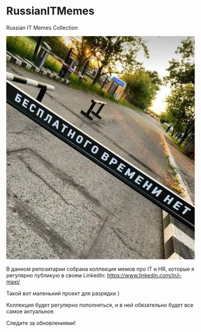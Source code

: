 # RussianITMemes
Russian IT Memes Collection

![alt text](269695475_3089143607987966_7723621866815449178_n.jpeg "Russian IT Memes")

В данном репозитарии собрана коллекция мемов про IT и HR, которые я регулярно публикую в своем LinkedIn: https://www.linkedin.com/in/i-maxi/

Такой вот маленький проект для разрядки )

Коллекция будет регулярно пополняться, и в ней обязательно будет все самое актуальное.

Следите за обновлениями!
